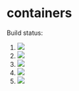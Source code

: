 # containers

Build status:

1. [![](https://github.com/afr13dman/containers/workflows/tests-fibonacci/badge.svg)](https://github.com/afr13dman/containers/actions?query=workflow%3Atests-fibonacci)
1. [![](https://github.com/afr13dman/containers/workflows/tests-range/badge.svg)](https://github.com/afr13dman/containers/actions?query=workflow%3Atests-range)
1. [![](https://github.com/afr13dman/containers/workflows/tests-BST/badge.svg)](https://github.com/afr13dman/containers/actions?query=workflow%3Atests-BST)
1. [![](https://github.com/afr13dman/containers/workflows/tests-BinaryTree/badge.svg)](https://github.com/afr13dman/containers/actions?query=workflow%3Atests-BinaryTree)
1. [![](https://github.com/afr13dman/containers/workflows/tests-Heap/badge.svg?branch=heap)](https://github.com/afr13dman/containers/actions?query=workflow%3Atests-Heap)
